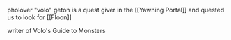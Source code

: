 pholover "volo" geton is a quest giver in the [[Yawning Portal]] and quested us to look for [[Floon]]

writer of Volo's Guide to Monsters